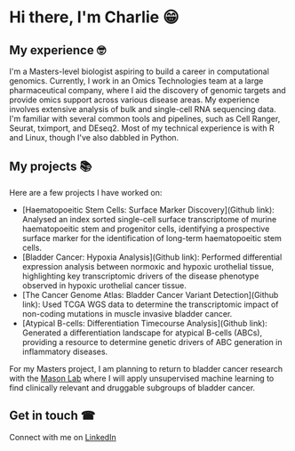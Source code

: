 # Hi there, I'm Charlie 😁

## My experience 🤓
I'm a Masters-level biologist aspiring to build a career in computational genomics. Currently, I work in an Omics Technologies team at a large pharmaceutical company, where I aid the discovery of genomic targets and provide omics support across various disease areas. 
My experience involves extensive analysis of bulk and single-cell RNA sequencing data. I'm familiar with several common tools and pipelines, such as Cell Ranger, Seurat, tximport, and DEseq2. Most of my technical experience is with R and Linux, though I've also dabbled in Python.

## My projects 📚
Here are a few projects I have worked on: 
- [Haematopoeitic Stem Cells: Surface Marker Discovery](Github link): Analysed an index sorted single-cell surface transcriptome of murine haematopoeitic stem and progenitor cells, identifying a prospective surface marker for the identification of long-term haematopoeitic stem cells.   
- [Bladder Cancer: Hypoxia Analysis](Github link): Performed differential expression analysis between normoxic and hypoxic urothelial tissue, highlighting key transcriptomic drivers of the disease phenotype observed in hypoxic urothelial cancer tissue. 
- [The Cancer Genome Atlas: Bladder Cancer Variant Detection](Github link): Used TCGA WGS data to determine the transcriptomic impact of non-coding mutations in muscle invasive bladder cancer. 
- [Atypical B-cells: Differentiation Timecourse Analysis](Github link): Generated a differentiation landscape for atypical B-cells (ABCs), providing a resource to determine genetic drivers of ABC generation in inflammatory diseases. 

For my Masters project, I am planning to return to bladder cancer research with the [Mason Lab](https://asmasonomics.github.io/) where I will apply unsupervised machine learning to find clinically relevant and druggable subgroups of bladder cancer.   

## Get in touch ☎
Connect with me on [LinkedIn](www.linkedin.com/in/charlie-barker-807104254)
